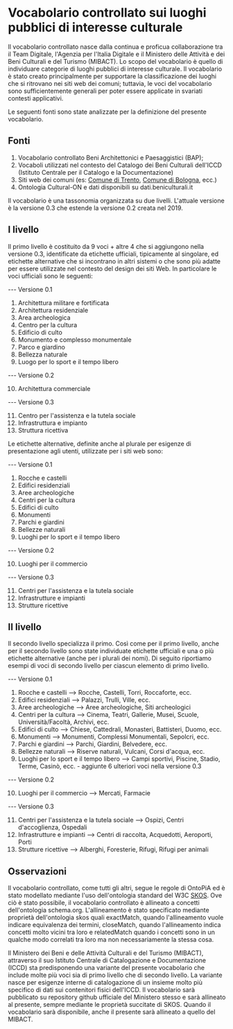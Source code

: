 # Vocabolario controllato sui luoghi pubblici di interesse culturale

Il vocabolario controllato nasce dalla continua e proficua collaborazione tra il Team Digitale, l'Agenzia per l'Italia Digitale e il Ministero delle Attività e dei Beni Culturali e del Turismo (MIBACT).
Lo scopo del vocabolario è quello di individuare categorie di luoghi pubblici di interesse culturale.
Il vocabolario è stato creato principalmente per supportare la classificazione dei luoghi che si ritrovano nei siti web dei comuni; tuttavia, le voci del vocabolario sono sufficientemente generali per poter essere applicate in svariati contesti applicativi.

Le seguenti fonti sono state analizzate per la definizione del presente vocabolario.

## Fonti

1. Vocabolario controllato Beni Architettonici e Paesaggistici (BAP);
2. Vocaboli utilizzati nel contesto del Catalogo dei Beni Culturali dell'ICCD (Istituto Centrale per il Catalogo e la Documentazione)
3. Siti web dei comuni (es: [Comune di Trento](https://www.comune.trento.it/Aree-tematiche/Turismo/Visitare), [Comune di Bologna](https://www.bolognawelcome.com/home/scopri/luoghi/), ecc.)
4. Ontologia Cultural-ON e dati disponibili su dati.beniculturali.it

Il vocabolario è una tassonomia organizzata su due livelli. L'attuale versione è la versione 0.3 che estende la versione 0.2 creata nel 2019.

## I livello

Il primo livello è costituito da 9 voci + altre 4 che si aggiungono nella versione 0.3, identificate da etichette ufficiali, tipicamente al singolare, ed etichette alternative che si incontrano in altri sistemi o che sono più adatte per essere utilizzate nel contesto del design dei siti Web.
In particolare le voci ufficiali sono le seguenti:

--- Versione 0.1
1. Architettura militare e fortificata
2. Architettura residenziale
3. Area archeologica
4. Centro per la cultura
5. Edificio di culto
6. Monumento e complesso monumentale
7. Parco e giardino
8. Bellezza naturale
9. Luogo per lo sport e il tempo libero

--- Versione 0.2

10. Architettura commerciale

--- Versione 0.3

11. Centro per l'assistenza e la tutela sociale
12. Infrastruttura e impianto
13. Struttura ricettiva

Le etichette alternative, definite anche al plurale per esigenze di presentazione agli utenti, utilizzate per i siti web sono:

--- Versione 0.1
1. Rocche e castelli
2. Edifici residenziali
3. Aree archeologiche
4. Centri per la cultura
5. Edifici di culto
6. Monumenti
7. Parchi e giardini
8. Bellezze naturali
9. Luoghi per lo sport e il tempo libero

--- Versione 0.2

10. Luoghi per il commercio

--- Versione 0.3

11. Centri per l'assistenza e la tutela sociale
12. Infrastrutture e impianti
13. Strutture ricettive

## II livello
Il secondo livello specializza il primo. Così come per il primo livello, anche per il secondo livello sono state individuate etichette ufficiali e una o più etichette alternative (anche per i plurali dei nomi).
Di seguito riportiamo esempi di voci di secondo livello per ciascun elemento di primo livello.

--- Versione 0.1
1. Rocche e castelli --> Rocche, Castelli, Torri, Roccaforte, ecc.
2. Edifici residenziali --> Palazzi, Trulli, Ville, ecc.
3. Aree archeologiche --> Aree archeologiche, Siti archeologici
4. Centri per la cultura --> Cinema, Teatri, Gallerie, Musei, Scuole, Università/Facoltà, Archivi, ecc.
5. Edifici di culto --> Chiese, Cattedrali, Monasteri, Battisteri, Duomo, ecc.
6. Monumenti --> Monumenti, Complessi Monumentali, Sepolcri, ecc.
7. Parchi e giardini --> Parchi, Giardini, Belvedere, ecc.
8. Bellezze naturali --> Riserve naturali, Vulcani, Corsi d'acqua, ecc.
9. Luoghi per lo sport e il tempo libero --> Campi sportivi, Piscine, Stadio, Terme, Casinò, ecc. - aggiunte 6 ulteriori voci nella versione 0.3

--- Versione 0.2

10. Luoghi per il commercio --> Mercati, Farmacie

--- Versione 0.3

11. Centri per l'assistenza e la tutela sociale --> Ospizi, Centri d'accoglienza, Ospedali
12. Infrastrutture e impianti --> Centri di raccolta, Acquedotti, Aeroporti, Porti
13. Strutture ricettive --> Alberghi, Foresterie, Rifugi, Rifugi per animali

## Osservazioni
Il vocabolario controllato, come tutti gli altri, segue le regole di OntoPiA ed è stato modellato mediante l'uso dell'ontologia standard del W3C [SKOS](https://www.w3.org/2004/02/skos/).
Ove ciò è stato possibile, il vocabolario controllato è allineato a concetti dell'ontologia schema.org.
L'allineamento è stato specificato mediante proprietà dell'ontologia skos quali exactMatch, quando l'allineamento vuole indicare equivalenza dei termini, closeMatch, quando l'allineamento indica concetti molto vicini tra loro e relatedMatch quando i concetti sono in un qualche modo correlati tra loro ma non necessariamente la stessa cosa.

Il Ministero dei Beni e delle Attività Culturali e del Turismo (MIBACT), attraverso il suo Istituto Centrale di Catalogazione e Documentazione (ICCD) sta predisponendo una variante del presente vocabolario che include molte più voci sia di primo livello che di secondo livello. La variante nasce per esigenze interne di catalogazione di un insieme molto più specifico di dati sui contenitori fisici dell'ICCD. Il vocabolario sarà pubblicato su repository github ufficiale del Ministero stesso e sarà allineato al presente, sempre mediante le proprietà succitate di SKOS. Quando il vocabolario sarà disponibile, anche il presente sarà allineato a quello del MIBACT.
